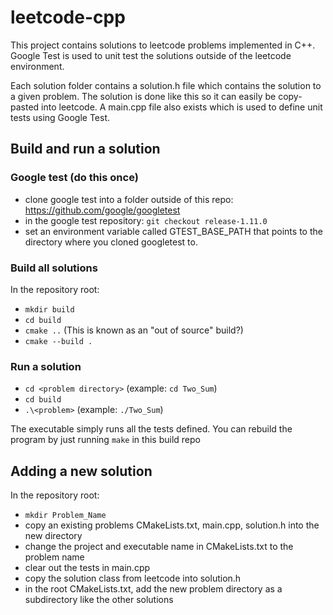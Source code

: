 # leetcode-cpp

This project contains solutions to leetcode problems implemented in C++. Google Test is used to unit test the solutions outside of the leetcode environment.

Each solution folder contains a solution.h file which contains the solution to a given problem. The solution is done like this so it can easily be copy-pasted into leetcode. A main.cpp file also exists which is used to define unit tests using Google Test.

## Build and run a solution

### Google test (do this once)
- clone google test into a folder outside of this repo: https://github.com/google/googletest
- in the google test repository: `git checkout release-1.11.0`
- set an environment variable called GTEST_BASE_PATH that points to the directory where you cloned googletest to.

### Build all solutions
In the repository root: 
- `mkdir build`
- `cd build`
- `cmake ..` (This is known as an "out of source" build?)
- `cmake --build .`

### Run a solution
- `cd <problem directory>` (example: `cd Two_Sum`)
- `cd build`
- `.\<problem>` (example: `./Two_Sum`)

The executable simply runs all the tests defined. 
You can rebuild the program by just running `make` in this build repo

## Adding a new solution
In the repository root:
- `mkdir Problem_Name`
- copy an existing problems CMakeLists.txt, main.cpp, solution.h into the new directory
- change the project and executable name in CMakeLists.txt to the problem name
- clear out the tests in main.cpp
- copy the solution class from leetcode into solution.h
- in the root CMakeLists.txt, add the new problem directory as a subdirectory like the other solutions